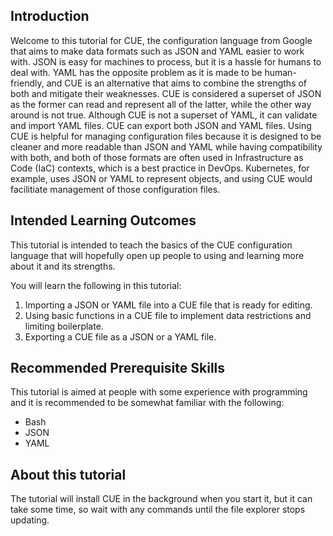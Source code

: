 ## Introduction

Welcome to this tutorial for CUE, the configuration language from Google that aims to make data formats such as JSON and YAML easier to work with. JSON is easy for machines to process, but it is a hassle for humans to deal with. YAML has the opposite problem as it is made to be human-friendly, and CUE is an alternative that aims to combine the strengths of both and mitigate their weaknesses. CUE is considered a superset of JSON as the former can read and represent all of the latter, while the other way around is not true. Although CUE is not a superset of YAML, it can validate and import YAML files. CUE can export both JSON and YAML files. Using CUE is helpful for managing configuration files because it is designed to be cleaner and more readable than JSON and YAML while having compatibility with both, and both of those formats are often used in Infrastructure as Code (IaC) contexts, which is a best practice in DevOps. Kubernetes, for example, uses JSON or YAML to represent objects, and using CUE would facilitiate management of those configuration files.

## Intended Learning Outcomes

This tutorial is intended to teach the basics of the CUE configuration language that will hopefully open up people to using and learning more about it and its strengths.

You will learn the following in this tutorial:
1. Importing a JSON or YAML file into a CUE file that is ready for editing.
2. Using basic functions in a CUE file to implement data restrictions and limiting boilerplate.
3. Exporting a CUE file as a JSON or a YAML file.

## Recommended Prerequisite Skills

This tutorial is aimed at people with some experience with programming and it is recommended to be somewhat familiar with the following:
- Bash
- JSON
- YAML

## About this tutorial
The tutorial will install CUE in the background when you start it, but it can take some time, so wait with any commands until the file explorer stops updating.

